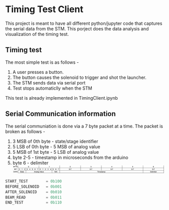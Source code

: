 # Timing Test Client

This project is meant to have all different python/jupyter code that captures the serial data from the STM.
This porject does the data analysis and visualization of the timing test.

## Timing test
The most simple test is as follows -
1. A user presses a button.
2. The button causes the solenoid to trigger and shot the launcher.
3. The STM sends data via serial port
4. Test stops automaticlly when the STM 

This test is already implemented in TimingClient.ipynb

## Serial Communication information
The serial communiation is done via a 7 byte packet at a time.
The packet is broken as follows - 
1. 3 MSB of 0th byte - state/stage identifier
2. 5 LSB of 0th byte - 5 MSB of analog value  
3. 5 MSB of 1st byte - 5 LSB of analog value
4. byte 2-5 - timestamp in microseconds from the arduino
5. byte 6 - delimiter
![packet description](img/packet.png)

```python
START_TEST        = 0b100
BEFORE_SOLENOID   = 0b001
AFTER_SOLENOID    = 0b010
BEAM_READ         = 0b011 
END_TEST          = 0b110   
```